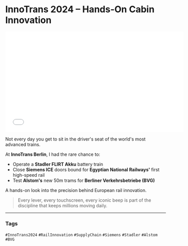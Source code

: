 # InnoTrans 2024 – Hands-On Cabin Innovation

<iframe src="[https://www.youtube.com/embed/4tj6rmOfpDU](https://youtube.com/shorts/jRURg6nlj2s)" 
        width="560" height="315" 
        frameborder="0" 
        allowfullscreen></iframe>

Not every day you get to sit in the driver's seat of the world's most advanced trains.

At **InnoTrans Berlin**, I had the rare chance to:

- Operate a **Stadler FLIRT Akku** battery train  
- Close **Siemens ICE** doors bound for **Egyptian National Railways'** first high-speed rail  
- Test **Alstom's** new 50m trams for **Berliner Verkehrsbetriebe (BVG)**  

A hands-on look into the precision behind European rail innovation.

> Every lever, every touchscreen, every iconic beep is part of the discipline that keeps millions moving daily.

---

### Tags
`#InnoTrans2024` `#RailInnovation` `#SupplyChain` `#Siemens` `#Stadler` `#Alstom` `#BVG`

